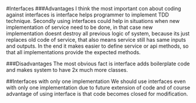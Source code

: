 #Interfaces 
###Advantages 
I think the most important con about coding against interfaces is interface helps programmer to implement TDD technique. 
Secondly using interfaces could help in situations when new implementation of service need to be done, in that case new 
implementation doesnt destroy all previous logic of system, because its just replaces old code of service, that also means service still has same inputs and outputs.
In the end it makes easier to define service or api methods, so that all implementations provide the expected methods. 

###Disadvantages 
The most obvious fact is interface adds boilerplate code and makes system to have 2x much more classes.  

##Interfaces with only one implementation 
We should use interfaces even with only one implementation due to future extension of code and of course advantage of using interface is that code becomes closed for modification.

